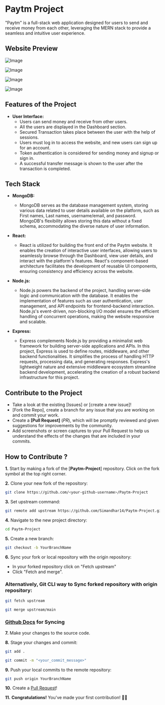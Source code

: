 # Paytm Project

"Paytm" is a full-stack web application designed for users to send and receive money from each other, leveraging the MERN stack to provide a seamless and intuitive user experience. 

## Website Preview

![Image](https://github.com/user-attachments/assets/a3cb2e82-4a0e-40bb-8327-7847b065f70f)

![Image](https://github.com/user-attachments/assets/977440bd-3af7-4173-93ba-3406e5878ee1)

![Image](https://github.com/user-attachments/assets/b29c368b-2db5-497f-b401-a419eb7aed98)

![Image](https://github.com/user-attachments/assets/2961297e-970d-4874-a55c-8407c6fe2030)

## Features of the Project

- **User Interface:**
  - Users can send money and receive from other users.
  - All the users are displayed in the Dashboard section.
  - Secured Transaction takes place between the user with the help of sessions.
  - Users must log in to access the website, and new users can sign up for an account.
  - Token authentication is considered for sending money and signup or sign in.
  - A successful transfer message is shown to the user after the transaction is completed.

## Tech Stack

- **MongoDB:**
  - MongoDB serves as the database management system, storing various data related to user details available on the platform, such as First names, Last names, username/email, and password. MongoDB's flexibility allows storing this data without a fixed schema, accommodating the diverse nature of user information.

- **React:**
  - React is utilized for building the front end of the Paytm website. It enables the creation of interactive user interfaces, allowing users to seamlessly browse through the Dashboard, view user details, and interact with the platform's features. React's component-based architecture facilitates the development of reusable UI components, ensuring consistency and efficiency across the website.

- **Node.js:**
  - Node.js powers the backend of the project, handling server-side logic and communication with the database. It enables the implementation of features such as user authentication, user management, and API endpoints for frontend-backend interaction. Node.js's event-driven, non-blocking I/O model ensures the efficient handling of concurrent operations, making the website responsive and scalable.

- **Express:**
  - Express complements Node.js by providing a minimalist web framework for building server-side applications and APIs. In this project, Express is used to define routes, middleware, and other backend functionalities. It simplifies the process of handling HTTP requests, processing data, and generating responses. Express's lightweight nature and extensive middleware ecosystem streamline backend development, accelerating the creation of a robust backend infrastructure for this project.

## Contribute to the Project

- Take a look at the existing [Issues]<!--(https://github.com/Simandhar14/Paytm-Project)--> or [create a new issue]<!--(https://github.com/Simandhar14/Paytm-Project/issues/new/choose)-->!
- [Fork the Repo]<!--(https://github.com/Simandhar14/Paytm-Project/fork)-->, create a branch for any issue that you are working on and commit your work.
- Create a **[Pull Request]<!--(https://github.com/Simandhar14/Paytm-Project/compare)-->** (_PR_), which will be promptly reviewed and given suggestions for improvements by the community.
- Add screenshots or screen captures to your Pull Request to help us understand the effects of the changes that are included in your commits.
## How to Contribute ?

**1.** Start by making a fork of the [**Paytm-Project**]<!--(https://github.com/Simandhar14/Paytm-Project)--> repository. Click on the fork  symbol at the top right corner.

**2.** Clone your new fork of the repository:

```bash
git clone https://github.com/<your-github-username>/Paytm-Project
```

**3.** Set upstream command:

```bash
git remote add upstream https://github.com/Simandhar14/Paytm-Project.git
```

**4.** Navigate to the new project directory:

```bash
cd Paytm-Project
```

**5.** Create a new branch:

```bash
git checkout -b YourBranchName
```

**6.** Sync your fork or local repository with the origin repository:

- In your forked repository click on "Fetch upstream"
- Click "Fetch and merge".

### Alternatively, Git CLI way to Sync forked repository with origin repository:

```bash
git fetch upstream
```

```bash
git merge upstream/main
```

### [Github Docs](https://docs.github.com/en/github/collaborating-with-pull-requests/addressing-merge-conflicts/resolving-a-merge-conflict-on-github) for Syncing

**7.** Make your changes to the source code.

**8.** Stage your changes and commit:

```bash
git add .
```

```bash
git commit -m "<your_commit_message>"
```

**9.** Push your local commits to the remote repository:

```bash
git push origin YourBranchName
```

**10.** Create a [Pull Request](https://help.github.com/en/github/collaborating-with-issues-and-pull-requests/creating-a-pull-request)!

**11.** **Congratulations!** You've made your first contribution! 🙌🏼
